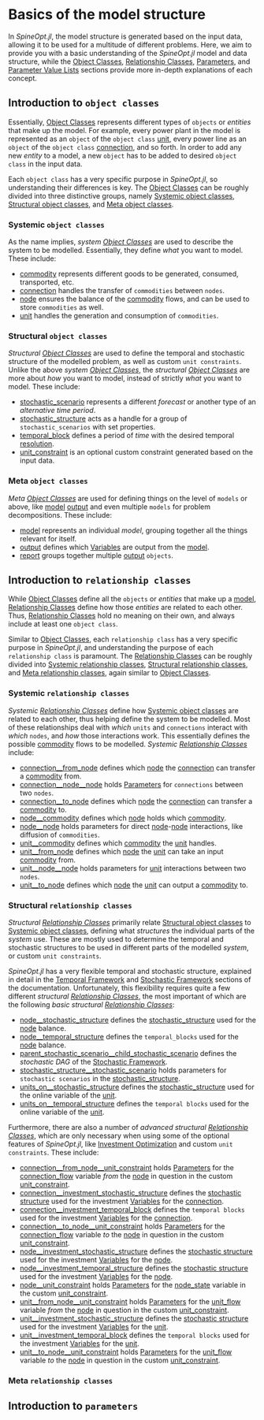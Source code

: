 # Basics of the model structure

In *SpineOpt.jl*, the model structure is generated based on the input data, allowing it to be used for a multitude of
different problems.
Here, we aim to provide you with a basic understanding of the *SpineOpt.jl* model and data structure, while the
[Object Classes](@ref), [Relationship Classes](@ref), [Parameters](@ref), and [Parameter Value Lists](@ref) sections
provide more in-depth explanations of each concept.


## Introduction to `object classes`

Essentially, [Object Classes](@ref) represents different types of `objects` or *entities* that make up the model.
For example, every power plant in the model is represented as an `object` of the `object class` [unit](@ref),
every power line as an `object` of the `object class` [connection](@ref), and so forth.
In order to add any new *entity* to a model, a new `object` has to be added to desired `object class` in the input data.

Each `object class` has a very specific purpose in *SpineOpt.jl*, so understanding their differences is key.
The [Object Classes](@ref) can be roughly divided into three distinctive groups, namely [Systemic object classes](@ref),
[Structural object classes](@ref), and [Meta object classes](@ref).

### Systemic `object classes`

As the name implies, *system [Object Classes](@ref)* are used to describe the system to be modelled.
Essentially, they define *what* you want to model.
These include:

- [commodity](@ref) represents different goods to be generated, consumed, transported, etc.
- [connection](@ref) handles the transfer of `commodities` between `nodes`.
- [node](@ref) ensures the balance of the [commodity](@ref) flows, and can be used to store `commodities` as well.
- [unit](@ref) handles the generation and consumption of `commodities`.

### Structural `object classes` 

*Structural [Object Classes](@ref)* are used to define the temporal and stochastic structure of the modelled problem, as
well as custom `unit constraints`.
Unlike the above *system [Object Classes](@ref)*, the *structural [Object Classes](@ref)* are more about *how* you
want to model, instead of strictly *what* you want to model.
These include:

- [stochastic_scenario](@ref) represents a different *forecast* or another type of an *alternative time period*.
- [stochastic_structure](@ref) acts as a handle for a group of `stochastic_scenarios` with set properties.
- [temporal_block](@ref) defines a period of *time* with the desired temporal [resolution](@ref).
- [unit_constraint](@ref) is an optional custom constraint generated based on the input data.

### Meta `object classes`

*Meta [Object Classes](@ref)* are used for defining things on the level of `models` or above, like [model](@ref)
[output](@ref) and even multiple `models` for problem decompositions.
These include:

- [model](@ref) represents an individual *model*, grouping together all the things relevant for itself.
- [output](@ref) defines which [Variables](@ref) are output from the [model](@ref).
- [report](@ref) groups together multiple [output](@ref) `objects`.


## Introduction to `relationship classes`

While [Object Classes](@ref) define all the `objects` or *entities* that make up a [model](@ref),
[Relationship Classes](@ref) define how those *entities* are related to each other.
Thus, [Relationship Classes](@ref) hold no meaning on their own, and always include at least one `object class`. 

Similar to [Object Classes](@ref), each `relationship class` has a very specific purpose in *SpineOpt.jl*, and
understanding the purpose of each `relationship class` is paramount.
The [Relationship Classes](@ref) can be roughly divided into [Systemic relationship classes](@ref),
[Structural relationship classes](@ref), and [Meta relationship classes](@ref), again similar to [Object Classes](@ref).

### Systemic `relationship classes`

*Systemic [Relationship Classes](@ref)* define how [Systemic object classes](@ref) are related to each other,
thus helping define the system to be modelled.
Most of these relationships deal with *which* `units` and `connections` interact with *which* `nodes`, and *how* those
interactions work.
This essentially defines the possible [commodity](@ref) flows to be modelled.
*Systemic [Relationship Classes](@ref)* include:

- [connection__from_node](@ref) defines which [node](@ref) the [connection](@ref) can transfer a [commodity](@ref) from.
- [connection__node__node](@ref) holds [Parameters](@ref) for `connections` between two `nodes`.
- [connection__to_node](@ref) defines which [node](@ref) the [connection](@ref) can transfer a [commodity](@ref) to.
- [node__commodity](@ref) defines which [node](@ref) holds which [commodity](@ref).
- [node__node](@ref) holds parameters for direct [node](@ref)-[node](@ref) interactions, like diffusion of `commodities`.
- [unit__commodity](@ref) defines which [commodity](@ref) the [unit](@ref) handles.
- [unit__from_node](@ref) defines which [node](@ref) the [unit](@ref) can take an input [commodity](@ref) from.
- [unit__node__node](@ref) holds parameters for [unit](@ref) interactions between two `nodes`.
- [unit__to_node](@ref) defines which [node](@ref) the [unit](@ref) can output a [commodity](@ref) to.

### Structural `relationship classes`

*Structural [Relationship Classes](@ref)* primarily relate [Structural object classes](@ref) to
[Systemic object classes](@ref), defining what *structures* the individual parts of the *system* use.
These are mostly used to determine the temporal and stochastic structures to be used in different parts of the
modelled *system*, or custom `unit constraints`.

*SpineOpt.jl* has a very flexible temporal and stochastic structure, explained in detail in the
[Temporal Framework](@ref) and [Stochastic Framework](@ref) sections of the documentation.
Unfortunately, this flexibility requires quite a few different *structural [Relationship Classes](@ref)*,
the most important of which are the following *basic structural [Relationship Classes](@ref)*:

- [node__stochastic_structure](@ref) defines the [stochastic_structure](@ref) used for the [node](@ref) balance.
- [node__temporal_structure](@ref) defines the `temporal_blocks` used for the [node](@ref) balance.
- [parent_stochastic_scenario__child_stochastic_scenario](@ref) defines the *stochastic DAG* of the [Stochastic Framework](@ref).
- [stochastic_structure__stochastic_scenario](@ref) holds parameters for `stochastic scenarios` in the [stochastic_structure](@ref).
- [units_on__stochastic_structure](@ref) defines the [stochastic_structure](@ref) used for the online variable of the [unit](@ref).
- [units_on__temporal_structure](@ref) defines the `temporal blocks` used for the online variable of the [unit](@ref).

Furthermore, there are also a number of *advanced structural [Relationship Classes](@ref)*, which are only necessary when
using some of the optional features of *SpineOpt.jl*, like [Investment Optimization](@ref) and custom `unit constraints`.
These include:

- [connection__from_node__unit_constraint](@ref) holds [Parameters](@ref) for the [connection_flow](@ref) variable *from* the [node](@ref) in question in the custom [unit_constraint](@ref).
- [connection__investment_stochastic_structure](@ref) defines the [stochastic structure](@ref) used for the investment [Variables](@ref) for the [connection](@ref).
- [connection__investment_temporal_block](@ref) defines the `temporal blocks` used for the investment [Variables](@ref) for the [connection](@ref).
- [connection__to_node__unit_constraint](@ref) holds [Parameters](@ref) for the [connection_flow](@ref) variable *to* the [node](@ref) in question in the custom [unit_constraint](@ref).
- [node__investment_stochastic_structure](@ref) defines the [stochastic structure](@ref) used for the investment [Variables](@ref) for the [node](@ref).
- [node__investment_temporal_structure](@ref) defines the [stochastic structure](@ref) used for the investment [Variables](@ref) for the [node](@ref).
- [node__unit_constraint](@ref) holds [Parameters](@ref) for the [node_state](@ref) variable in the custom [unit_constraint](@ref).
- [unit__from_node__unit_constraint](@ref) holds [Parameters](@ref) for the [unit_flow](@ref) variable *from* the [node](@ref) in question in the custom [unit_constraint](@ref).
- [unit__investment_stochastic_structure](@ref) defines the [stochastic structure](@ref) used for the investment [Variables](@ref) for the [unit](@ref).
- [unit__investment_temporal_block](@ref) defines the `temporal blocks` used for the investment [Variables](@ref) for the [unit](@ref).
- [unit__to_node__unit_constraint](@ref) holds [Parameters](@ref) for the [unit_flow](@ref) variable *to* the [node](@ref) in question in the custom [unit_constraint](@ref).

### Meta `relationship classes`



## Introduction to `parameters`